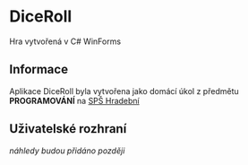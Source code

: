 # DiceRoll
Hra vytvořená v C# WinForms

## Informace
Aplikace DiceRoll byla vytvořena jako domácí úkol z předmětu **PROGRAMOVÁNÍ** na [SPŠ Hradební](https://www.hradebni.cz)

## Uživatelské rozhraní
*náhledy budou přidáno později*

